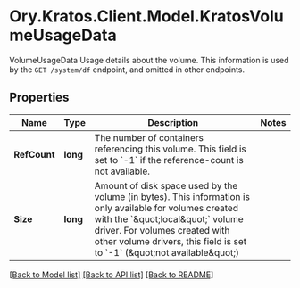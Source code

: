 # Ory.Kratos.Client.Model.KratosVolumeUsageData
VolumeUsageData Usage details about the volume. This information is used by the `GET /system/df` endpoint, and omitted in other endpoints.

## Properties

Name | Type | Description | Notes
------------ | ------------- | ------------- | -------------
**RefCount** | **long** | The number of containers referencing this volume. This field is set to &#x60;-1&#x60; if the reference-count is not available. | 
**Size** | **long** | Amount of disk space used by the volume (in bytes). This information is only available for volumes created with the &#x60;\&quot;local\&quot;&#x60; volume driver. For volumes created with other volume drivers, this field is set to &#x60;-1&#x60; (\&quot;not available\&quot;) | 

[[Back to Model list]](../README.md#documentation-for-models) [[Back to API list]](../README.md#documentation-for-api-endpoints) [[Back to README]](../README.md)

